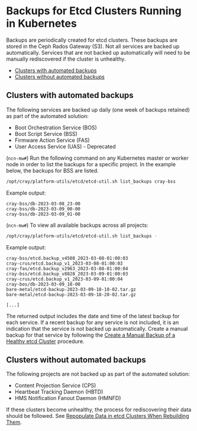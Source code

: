 # Backups for Etcd Clusters Running in Kubernetes

Backups are periodically created for etcd clusters. These backups are stored in the Ceph Rados Gateway \(S3\). Not all services are backed up automatically.
Services that are not backed up automatically will need to be manually rediscovered if the cluster is unhealthy.

- [Clusters with automated backups](#clusters-with-automated-backups)
- [Clusters without automated backups](#clusters-without-automated-backups)

## Clusters with automated backups

The following services are backed up daily \(one week of backups retained\) as part of the automated solution:

- Boot Orchestration Service \(BOS\)
- Boot Script Service \(BSS\)
- Firmware Action Service \(FAS\)
- User Access Service \(UAS\) - Deprecated

(`ncn-mw#`) Run the following command on any Kubernetes master or worker node in order to list the backups for a specific project.
In the example below, the backups for BSS are listed.

```bash
/opt/cray/platform-utils/etcd/etcd-util.sh list_backups cray-bss
```

Example output:

```text
cray-bss/db-2023-03-08_23-00
cray-bss/db-2023-03-09_00-00
cray-bss/db-2023-03-09_01-00
```

(`ncn-mw#`) To view all available backups across all projects:

```bash
/opt/cray/platform-utils/etcd/etcd-util.sh list_backups -
```

Example output:

```text
cray-bss/etcd.backup_v4508_2023-03-08-01:00:03
cray-crus/etcd.backup_v1_2023-03-08-01:00:03
cray-fas/etcd.backup_v2963_2023-03-08-01:00:04
cray-bss/etcd.backup_v8828_2023-03-09-01:00:03
cray-crus/etcd.backup_v1_2023-03-09-01:00:04
cray-bos/db-2023-03-09_18-00
bare-metal/etcd-backup-2023-03-09-18-10-02.tar.gz
bare-metal/etcd-backup-2023-03-09-18-20-02.tar.gz

[...]
```

The returned output includes the date and time of the latest backup for each service. If a recent backup for any service is not included, it is an indication
that the service is not backed up automatically. Create a manual backup for that service by following the
[Create a Manual Backup of a Healthy etcd Cluster](Create_a_Manual_Backup_of_a_Healthy_etcd_Cluster.md) procedure.

## Clusters without automated backups

The following projects are not backed up as part of the automated solution:

- Content Projection Service \(CPS\)
- Heartbeat Tracking Daemon \(HBTD\)
- HMS Notification Fanout Daemon \(HMNFD\)

If these clusters become unhealthy, the process for rediscovering their data should be followed.
See [Repopulate Data in etcd Clusters When Rebuilding Them](Repopulate_Data_in_etcd_Clusters_When_Rebuilding_Them.md).
